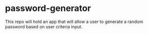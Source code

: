 # password-generator
This repo will hold an app that will allow a user to generate a random password based on user criteria input.
